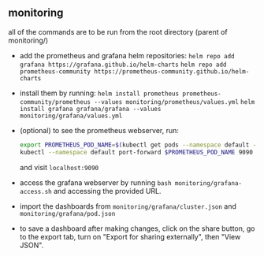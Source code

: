 ## monitoring

all of the commands are to be run from the root directory (parent of monitoring/)

- add the prometheus and grafana helm repositories:
  `helm repo add grafana https://grafana.github.io/helm-charts`
  `helm repo add prometheus-community https://prometheus-community.github.io/helm-charts`

- install them by running:
  `helm install prometheus prometheus-community/prometheus --values monitoring/prometheus/values.yml`
  `helm install grafana grafana/grafana --values monitoring/grafana/values.yml`

- (optional) to see the prometheus webserver, run:
  ```bash
  export PROMETHEUS_POD_NAME=$(kubectl get pods --namespace default -l "app=prometheus,component=server" -o jsonpath="{.items[0].metadata.name}")
  kubectl --namespace default port-forward $PROMETHEUS_POD_NAME 9090
  ```
  and visit `localhost:9090`

- access the grafana webserver by running `bash monitoring/grafana-access.sh` and accessing the provided URL.
- import the dashboards from `monitoring/grafana/cluster.json` and `monitoring/grafana/pod.json`
- to save a dashboard after making changes, click on the share button, go to the export tab, turn on "Export for sharing externally", then "View JSON".